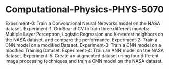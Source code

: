 # Computational-Physics-PHYS-5070

Experiment-0: Train a Convolutional Neural Networks model on the NASA dataset.
Experiment-1: GridSearchCV to train three different models: Multiple Layer Perceptron, Logistic Regression and K-nearest neighbors on the NASA dataset, and compare the performance.
Experiment-2: Train a CNN model on a modified Dataset.
Experiment-3: Train a CNN model on a modified Training Dataset.
Experiment-4: Train an ANN model on the NASA dataset.
Experiment-5: Create an augmented dataset using four different image processing techniques and train a CNN model on the NASA dataset.
